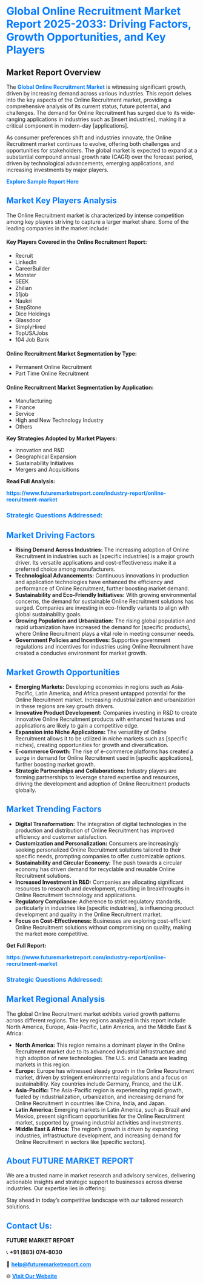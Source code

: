 <h1 style="color: #007BFF;">Global Online Recruitment Market Report 2025-2033: Driving Factors, Growth Opportunities, and Key Players</h1>

<section id="overview">
<h2>Market Report Overview</h2>
<p>The <a href="https://www.futuremarketreport.com/industry-report/online-recruitment-market" style="color: #007BFF; text-decoration: none;"><strong>Global Online Recruitment Market</strong></a> is witnessing significant growth, driven by increasing demand across various industries. This report delves into the key aspects of the Online Recruitment market, providing a comprehensive analysis of its current status, future potential, and challenges. The demand for Online Recruitment has surged due to its wide-ranging applications in industries such as [insert industries], making it a critical component in modern-day [applications].</p>
<p>As consumer preferences shift and industries innovate, the Online Recruitment market continues to evolve, offering both challenges and opportunities for stakeholders. The global market is expected to expand at a substantial compound annual growth rate (CAGR) over the forecast period, driven by technological advancements, emerging applications, and increasing investments by major players.</p>
</section>

<section id="overview">
<p><a href="https://www.futuremarketreport.com/request-sample/reportId=105946" style="color: #007BFF; text-decoration: none;"><strong>Explore Sample Report Here</strong></a></p>
</section>

<section id="key-players">
<h2 style="color: #007BFF;">Market Key Players Analysis</h2>
<p>The Online Recruitment market is characterized by intense competition among key players striving to capture a larger market share. Some of the leading companies in the market include:</p>
<h4>Key Players Covered in the Online Recruitment Report:</h4>
<ul><li>Recruit</li><li>LinkedIn</li><li>CareerBuilder</li><li>Monster</li><li>SEEK</li><li>Zhilian</li><li>51job</li><li>Naukri</li><li>StepStone</li><li>Dice Holdings</li><li>Glassdoor</li><li>SimplyHired</li><li>TopUSAJobs</li><li>104 Job Bank</li></ul>
<h4>Online Recruitment Market Segmentation by Type:</h4>
<ul><li>Permanent Online Recruitment</li><li>Part Time Online Recruitment</li></ul>

<h4>Online Recruitment Market Segmentation by Application:</h4>
<ul><li>Manufacturing</li><li>Finance</li><li>Service</li><li>High and New Technology Industry</li><li>Others</li></ul>
<p><strong>Key Strategies Adopted by Market Players:</strong></p>
<ul>
<li>Innovation and R&D</li>
<li>Geographical Expansion</li>
<li>Sustainability Initiatives</li>
<li>Mergers and Acquisitions</li>
</ul>
</section>

<section>
<p><strong>Read Full Analysis: </strong></p><a href="https://www.futuremarketreport.com/industry-report/online-recruitment-market" style="color: #007BFF; text-decoration: none;"><strong>https://www.futuremarketreport.com/industry-report/online-recruitment-market</strong></a>
<h3 style="color: #007BFF;">Strategic Questions Addressed:</h3>
</section>

<section id="driving-factors">
<h2 style="color: #007BFF;">Market Driving Factors</h2>
<ul>
<li><strong>Rising Demand Across Industries:</strong> The increasing adoption of Online Recruitment in industries such as [specific industries] is a major growth driver. Its versatile applications and cost-effectiveness make it a preferred choice among manufacturers.</li>
<li><strong>Technological Advancements:</strong> Continuous innovations in production and application technologies have enhanced the efficiency and performance of Online Recruitment, further boosting market demand.</li>
<li><strong>Sustainability and Eco-Friendly Initiatives:</strong> With growing environmental concerns, the demand for sustainable Online Recruitment solutions has surged. Companies are investing in eco-friendly variants to align with global sustainability goals.</li>
<li><strong>Growing Population and Urbanization:</strong> The rising global population and rapid urbanization have increased the demand for [specific products], where Online Recruitment plays a vital role in meeting consumer needs.</li>
<li><strong>Government Policies and Incentives:</strong> Supportive government regulations and incentives for industries using Online Recruitment have created a conducive environment for market growth.</li>
</ul>
</section>

<section id="growth-opportunities">
<h2 style="color: #007BFF;">Market Growth Opportunities</h2>
<ul>
<li><strong>Emerging Markets:</strong> Developing economies in regions such as Asia-Pacific, Latin America, and Africa present untapped potential for the Online Recruitment market. Increasing industrialization and urbanization in these regions are key growth drivers.</li>
<li><strong>Innovative Product Development:</strong> Companies investing in R&D to create innovative Online Recruitment products with enhanced features and applications are likely to gain a competitive edge.</li>
<li><strong>Expansion into Niche Applications:</strong> The versatility of Online Recruitment allows it to be utilized in niche markets such as [specific niches], creating opportunities for growth and diversification.</li>
<li><strong>E-commerce Growth:</strong> The rise of e-commerce platforms has created a surge in demand for Online Recruitment used in [specific applications], further boosting market growth.</li>
<li><strong>Strategic Partnerships and Collaborations:</strong> Industry players are forming partnerships to leverage shared expertise and resources, driving the development and adoption of Online Recruitment products globally.</li>
</ul>
</section>

<section id="trending-factors">
<h2 style="color: #007BFF;">Market Trending Factors</h2>
<ul>
<li><strong>Digital Transformation:</strong> The integration of digital technologies in the production and distribution of Online Recruitment has improved efficiency and customer satisfaction.</li>
<li><strong>Customization and Personalization:</strong> Consumers are increasingly seeking personalized Online Recruitment solutions tailored to their specific needs, prompting companies to offer customizable options.</li>
<li><strong>Sustainability and Circular Economy:</strong> The push towards a circular economy has driven demand for recyclable and reusable Online Recruitment solutions.</li>
<li><strong>Increased Investment in R&D:</strong> Companies are allocating significant resources to research and development, resulting in breakthroughs in Online Recruitment technology and applications.</li>
<li><strong>Regulatory Compliance:</strong> Adherence to strict regulatory standards, particularly in industries like [specific industries], is influencing product development and quality in the Online Recruitment market.</li>
<li><strong>Focus on Cost-Effectiveness:</strong> Businesses are exploring cost-efficient Online Recruitment solutions without compromising on quality, making the market more competitive.</li>
</ul>
</section>

<section>
<p><strong>Get Full Report: </strong></p><a href="https://www.futuremarketreport.com/industry-report/online-recruitment-market" style="color: #007BFF; text-decoration: none;"><strong>https://www.futuremarketreport.com/industry-report/online-recruitment-market</strong></a>
<h3 style="color: #007BFF;">Strategic Questions Addressed:</h3>
</section>


<section id="regional-analysis">
<h2 style="color: #007BFF;">Market Regional Analysis</h2>
<p>The global Online Recruitment market exhibits varied growth patterns across different regions. The key regions analyzed in this report include North America, Europe, Asia-Pacific, Latin America, and the Middle East & Africa:</p>
<ul>
<li><strong>North America:</strong> This region remains a dominant player in the Online Recruitment market due to its advanced industrial infrastructure and high adoption of new technologies. The U.S. and Canada are leading markets in this region.</li>
<li><strong>Europe:</strong> Europe has witnessed steady growth in the Online Recruitment market, driven by stringent environmental regulations and a focus on sustainability. Key countries include Germany, France, and the U.K.</li>
<li><strong>Asia-Pacific:</strong> The Asia-Pacific region is experiencing rapid growth, fueled by industrialization, urbanization, and increasing demand for Online Recruitment in countries like China, India, and Japan.</li>
<li><strong>Latin America:</strong> Emerging markets in Latin America, such as Brazil and Mexico, present significant opportunities for the Online Recruitment market, supported by growing industrial activities and investments.</li>
<li><strong>Middle East & Africa:</strong> The region’s growth is driven by expanding industries, infrastructure development, and increasing demand for Online Recruitment in sectors like [specific sectors].</li>
</ul>
</section>

<footer>
<h2 style="color: #007BFF;">About FUTURE MARKET REPORT</h2>
<p>We are a trusted name in market research and advisory services, delivering actionable insights and strategic support to businesses across diverse industries. Our expertise lies in offering:</p>

<p>Stay ahead in today’s competitive landscape with our tailored research solutions.</p>

<h2 style="color: #007BFF;">Contact Us:</h2>
<p><strong>FUTURE MARKET REPORT</strong></p>
<p>📞 <strong>+91 (883) 074-8030</strong></p>
<p>📧 <strong><a href="mailto:help@futuremarketreport.com" style="color: #007BFF;">help@futuremarketreport.com</a></strong></p>
<p>🌐 <strong><a href="https://www.futuremarketreport.com/" style="color: #007BFF;">Visit Our Website</a></strong></p>
</footer>